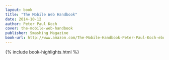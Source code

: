 ```yaml
---
layout: book
title: "The Mobile Web Handbook"
date: 2014-10-12
author: Peter Paul Koch
cover: the-mobile-web-handbook
publisher: Smashing Magazine
book-url: http://www.amazon.com/The-Mobile-Handbook-Peter-Paul-Koch-ebook/dp/B00O3EK216
---
```


{% include book-highlights.html %}
